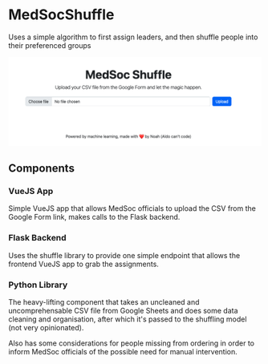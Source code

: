 # MedSocShuffle

Uses a simple algorithm to first assign leaders, and then shuffle people into their preferenced groups

![A picture of the site](git-img/image.png)

## Components

### VueJS App

Simple VueJS app that allows MedSoc officials to upload the CSV from the Google Form link, makes calls to the Flask backend.

### Flask Backend

Uses the shuffle library to provide one simple endpoint that allows the frontend VueJS app to grab the assignments.

### Python Library

The heavy-lifting component that takes an uncleaned and uncomprehensable CSV file from Google Sheets and does some data cleaning and organisation, after which it's passed to the shuffling model (not very opinionated).

Also has some considerations for people missing from ordering in order to inform MedSoc officials of the possible need for manual intervention.
